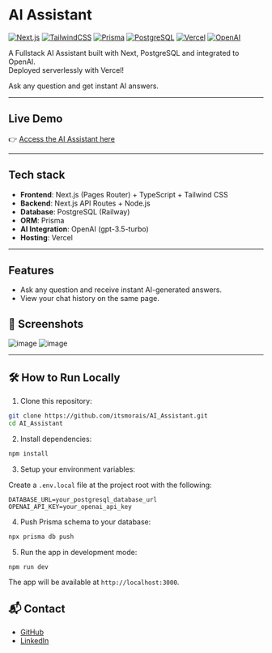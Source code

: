 # AI Assistant

[![Next.js](https://img.shields.io/badge/Next.js-000?style=for-the-badge&logo=nextdotjs&logoColor=white)](https://nextjs.org/)
[![TailwindCSS](https://img.shields.io/badge/TailwindCSS-06B6D4?style=for-the-badge&logo=tailwindcss&logoColor=white)](https://tailwindcss.com/)
[![Prisma](https://img.shields.io/badge/Prisma-2D3748?style=for-the-badge&logo=prisma&logoColor=white)](https://www.prisma.io/)
[![PostgreSQL](https://img.shields.io/badge/PostgreSQL-4169E1?style=for-the-badge&logo=postgresql&logoColor=white)](https://www.postgresql.org/)
[![Vercel](https://img.shields.io/badge/Vercel-000?style=for-the-badge&logo=vercel&logoColor=white)](https://vercel.com/)
[![OpenAI](https://img.shields.io/badge/OpenAI-412991?style=for-the-badge&logo=openai&logoColor=white)](https://openai.com/)


A Fullstack AI Assistant built with Next, PostgreSQL and integrated to OpenAI.  
Deployed serverlessly with Vercel!

Ask any question and get instant AI answers.

---

## Live Demo

👉 [Access the AI Assistant here](https://ai-assistant-snowy-seven.vercel.app)

---

## Tech stack

- **Frontend**: Next.js (Pages Router) + TypeScript + Tailwind CSS
- **Backend**: Next.js API Routes + Node.js
- **Database**: PostgreSQL (Railway)
- **ORM**: Prisma
- **AI Integration**: OpenAI (gpt-3.5-turbo)
- **Hosting**: Vercel

---

## Features

- Ask any question and receive instant AI-generated answers.
- View your chat history on the same page.


## 📸 Screenshots
![image](https://github.com/user-attachments/assets/56aa0da5-9804-44b6-a6bd-f644777e2a7f)
![image](https://github.com/user-attachments/assets/877ec0d6-5ffb-463d-a908-2e2ea2ca7bca)

---

## 🛠 How to Run Locally

1. Clone this repository:

```bash
git clone https://github.com/itsmorais/AI_Assistant.git
cd AI_Assistant
```

2. Install dependencies:

```bash
npm install
```

3. Setup your environment variables:

Create a `.env.local` file at the project root with the following:

```env
DATABASE_URL=your_postgresql_database_url
OPENAI_API_KEY=your_openai_api_key
```

4. Push Prisma schema to your database:

```bash
npx prisma db push
```

5. Run the app in development mode:

```bash
npm run dev
```

The app will be available at `http://localhost:3000`.

## 📬 Contact
- [GitHub](https://github.com/itsmorais)
- [LinkedIn](https://www.linkedin.com/in/michael-morais22/)

